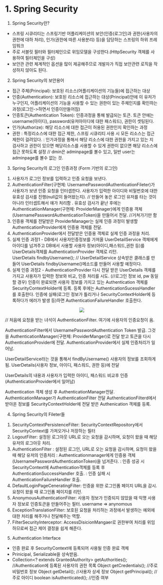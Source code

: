 # 1. Spring Security
1. Spring Security란?
- 스프링 시큐리티는 스프링기반 어플리케이션의 보안(인증(로그인)과 권한(사용자의 권한에 대하 처리), 인가(권한에 따른 사용분리) 등)을 담당하는 스프링의 하위 프레임워크
- 주로 서블릿 필터와 필터체인으로 위임모델을 구성한다.(HttpSecurity 객체를 사용하여 필터체인을 구성)
- 보안관 관련 체계적인 옵션을 많이 제공해주므로 개발자가 직접 보안관련 로직을 작성하지 않아도 된다. 

2. Spring Security의 보안용어
- 접근 주체(Principal): 보호된 리소스(어플리케이션의 기능들)에 접근하는 대상 
- 인증(Authentication): 보호된 리소스에 접근하는 대상(Principal)안에 이 유저가 누구인지, 어플리케이션의 기능을 사용할 수 있는 권한이 있는 주체인지를 확인하는 과정(로그인->하면서 인증이만들어짐)
- 인증토큰(Authentication Token): 인증과정을 통해 발급되는 토큰. 토큰 안에는 username(아이디), password(유저아이디에 대한 패스워드), 권한이 셋팅된다.  
- 인가(Authorize): 해당 리소스에 대한 접근이 허용된 권한인지 확인하는 과정
- 권한
: 특정리소스에 대한 접근 제한, 스프링 시큐리티 사용 시 모든 리소스는 접근 제한이 걸려있다. 
: 인가과정을 통해서 해당 리소스에 대한 권한을 가지고 있는 지 검사하고 권한이 있으면 해당리소스를 사용할 수 있게 권한이 없으면 해당 리소스에 접근 못하도록 설정
// dmin은 adminpage를 볼수 있고, 일반 user는 adminpage를 볼수 없는 것. 

3. Spring Security의 로그인 인증과정 (Form 기반의 로그인)
1) 사용자가 로그인 정보를 입력하고 인증 요청을 보낸다. 
2) AuthenticationFilter(구현체: UsernamePasswordAuthenticationFileter)가 사용자가 보낸 인증 요청을 인터셉한다.
사용자가 입력한 아이디와 비밀번호에 대한 유효성 검사를 진행(null값이 들어왔는지).
// 만들어 놓은 로그인 유저를 타는 것이 아니라 인터셉트해서 얘가 처리함 .
유효성 검사가 끝난 후에는 AuthenticatiionManager(구현체: ProviderManager)에게 인증용 객체(UsernamePasswordAuthenticationToken)을 만들어서 전달.
                                                            //거쳐가기만 함 
3) 인증용 객체를 전달받은 ProviderManager는 실제 인증 과정이 발생할 AuthenticationProvider에게 인증용 객체를 전달.
4) AuthenticationProvider에서 전달받은 인증용 객체로 실제 인증 과정을 처리.
5) 실제 인증 과정1 - DB에서 사용자인증정보를 가져올 UserDetailService 객체에게 아이디를 넘겨주고 DB에서 사용할 사용자 정보(아이디,패스워드,권한 등)를 UserDetails객체를 AuthenticationProvider 객체로 리턴.  
UserDetails findbyUsername();  // UserDetailService 상속받은 클래스를 만들어 UserDetails findbyUsername()메소드를 만들어 사용할 예정이다. 
6) 실제 인증 과정2 - AuthenticationProvider 다시 전달 받은 UserDetails 객체를 가지고 사용자가 입력한 정보와 비교, 인증 처리를 시도. 
(//로그인 정보 id, pw 동일할 경우) 인증이 완료되면 사용자 정보를 가지고 있는 Authentication 객체를 SecurityContextHolder에 등록. 등록 후에는 AuthenticationSucessHandler를 호출한다.
인증에 실패(로그인 정보가 틀리거나 SecurityContextHolder에 등록하다가 에러가 발생 등)하면 AuthenticationFailureHandler 호출한다.
<p style="text-align: center;"><img src="images/Security 인증 처리 과정.PNG.5"></p>

// 처음에 요청을 받는 녀석이 AuthenticationFilter. 여기에 사용자의 인증요청이 옴. 

AuthenticationFilter에서 UsernamePasswordAuthentication Token 발급. 그것을 AuthenticationManager(구현체: ProviderManger)로 전달 받고 토큰을 다시 AuthenticationProvider에 전달.
AuthenticationProvider에서 실제 인증처리가 일어남. 

UserDetailService라는 것을 통해서 findByUsername() 사용자의 정보를 조회하게 됨. UserDetails(사용자 정보, 아이디, 패스워드, 권한 등)에 전달 

UserDetails의 내용과 사용자가 입력한 아이디, 패스워드 비교후 인증 (AuthenticationProvider에서 일어남)

Authentication 객체 생성 후 AuthenticationManager전달.
AuthenticationManager가 AuthenticationFilter 전달
AuthenticationFilterd에서 받아온 정보를 SecurityContextHolder에 전달 받은 Authenication 객체를 등록.

4. Spring Security의 Fileter들
1) SecurityContextPersistenceFilter: SecurityContextRepository에서 SecurityContext를 가져오거나 저장하는 필터
2) LogoutFilter: 설정된 로그아웃 URL로 오는 요청을 감시하며, 요청이 왔을 때 해당 유저의 로그아웃 처리.
3) AuthenticationFilter
: 설정된 로그인, URL로 오는 요청을 감시하며, 요청이 왔을 때 해당 유저의 인증처리
: Authenticationmanager에게 인증용 객체(UsernamePasswordAuthenticationToken)을 넘겨준다.
: 인증 성공 시 SecurityContext에 Authentication객체를 등록 후 AuthenticationSuccessHandler 호출.
: 인증 실패 시 AuthenticationFailureHandler 호출.
4) DefaultLoginPageCeneratingFilter: 인증을 위한 로그인폼 페이지 URL을 감시. 요청이 왔을 때 로그인폼 페이지를 리턴.
5) AnonymousAuthenticationFilter: 사용자 정보가 인증되지 않았을 때 익명 사용자 정보로 인증토큰을 만들어주는 필터. username => anynomous
6) ExceptionTranslationFilter: 보호된 요청을 처리하는 과정에서 발생하는 예외에 대한 처리를 해주거나 전달해주는 역할.
7) FilterSecurityInterceptor: AccessDisicionMangaer로 권한부여 처리를 위임하므로써 접근 제어 결정을 쉽게 해준다.

5. Authentication Interface
- 인증 완료 후 SecurityContext에 등록되어 사용될 인증 완료 객체
- Prinicipal, Serializable을 상속받음.
- Collection<? extends GrantedAuthority> getAuthorities(); //Authentication에 등록된 사용자의 권한 목록
  Object getCredentials(); //주로 비밀번호 정보
  Object getDetail(); //사용자 상세 정보
  Object getPrincipal(); //주로 아이디
  boolean isAuthenticated(); //인증 여부

